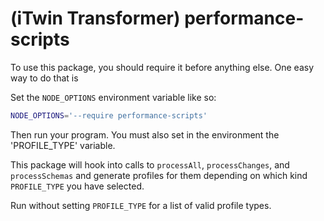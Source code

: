 
# (iTwin Transformer) performance-scripts

To use this package, you should require it before anything else. One easy way to do that is

Set the `NODE_OPTIONS` environment variable like so:

```sh
NODE_OPTIONS='--require performance-scripts'
```

Then run your program.
You must also set in the environment the 'PROFILE_TYPE' variable.

This package will hook into calls to `processAll`, `processChanges`, and `processSchemas`
and generate profiles for them depending on which kind `PROFILE_TYPE` you have selected.

Run without setting `PROFILE_TYPE` for a list of valid profile types.

